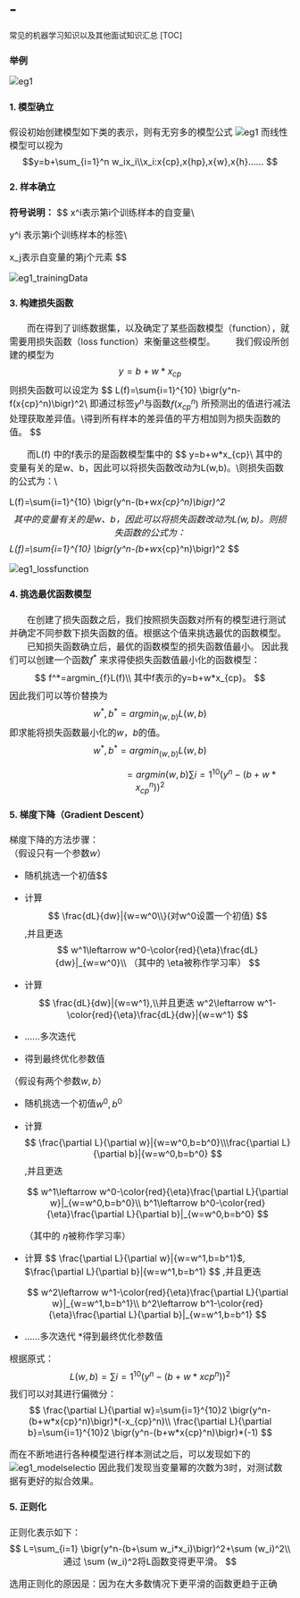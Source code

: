 # -
常见的机器学习知识以及其他面试知识汇总
[TOC]

### 举例

<font size="3">

![eg1](eg1.png)

#### 1. 模型确立
假设初始创建模型如下类的表示，则有无穷多的模型公式
![eg1](eg1_model.png)
而线性模型可以视为
$$y=b+\sum_{i=1}^n w_ix_i\\x_i:x{cp},x{hp},x{w},x{h}……
$$

#### 2. 样本确立
**符号说明：**
$$
x^i表示第i个训练样本的自变量\\

y^i 表示第i个训练样本的标签\\

x_j表示自变量的第j个元素
$$

![eg1_trainingData](eg1_trainingData.png)

#### 3. 构建损失函数
&nbsp;&nbsp;&nbsp;&nbsp;&nbsp;&nbsp;&nbsp;而在得到了训练数据集，以及确定了某些函数模型（function），就需要用损失函数（loss function）来衡量这些模型。
&nbsp;&nbsp;&nbsp;&nbsp;&nbsp;&nbsp;&nbsp;我们假设所创建的模型为
$$
y=b+w*x_{cp}
$$
​	则损失函数可以设定为
$$
L(f)=\sum{i=1}^{10} \bigr(y^n-f(x{cp}^n)\bigr)^2\\
即通过标签$y^n$与函数$f(x_{cp}^n)$ 所预测出的值进行减法处理获取差异值。\\得到所有样本的差异值的平方相加则为损失函数的值。
$$
&nbsp;&nbsp;&nbsp;&nbsp;&nbsp;&nbsp;

&nbsp;&nbsp;&nbsp;&nbsp;&nbsp;&nbsp;&nbsp;而L(f) 中的f表示的是函数模型集中的
$$
y=b+w*x_{cp}\\
其中的变量有关的是w、b，因此可以将损失函数改动为L(w,b)。\\则损失函数的公式为：\\

L(f)=\sum{i=1}^{10} \bigr(y^n-(b+w*x{cp}^n)\bigr)^2
$$
其中的变量有关的是w、b ，因此可以将损失函数改动为L(w,b)。则损失函数的公式为：
$$
L(f)=\sum{i=1}^{10} \bigr(y^n-(b+w*x{cp}^n)\bigr)^2
$$


![eg1_lossfunction](eg1_lossfunction.png)

#### 4. 挑选最优函数模型
&nbsp;&nbsp;&nbsp;&nbsp;&nbsp;&nbsp;&nbsp;在创建了损失函数之后，我们按照损失函数对所有的模型进行测试
并确定不同参数下损失函数的值。根据这个值来挑选最优的函数模型。<br>
&nbsp;&nbsp;&nbsp;&nbsp;&nbsp;&nbsp;&nbsp;已知损失函数确立后，最优的函数模型的损失函数值最小。
因此我们可以创建一个函数$f^*$ 来求得使损失函数值最小化的函数模型：
$$
f^*=argmin_{f}L(f)\\
其中f表示的y=b+w*x_{cp}。
$$
因此我们可以等价替换为
$$
w^*,b^*=argmin_{(w,b)}L(w,b)
$$
即求能将损失函数最小化的$w，b$的值。
$$
w^*,b^*=argmin_{(w,b)}L(w,b)
$$

$$
\qquad\quad\qquad\quad\qquad\qquad=argmin{(w,b)}\sum{i=1}^{10} \bigr(y^n-(b+w*x_{cp}^n)\bigr)^2
$$

#### 5. 梯度下降（Gradient Descent）
梯度下降的方法步骤：<br>
（假设只有一个参数$w$）
* 随机挑选一个初值$$

* 计算
  $$
  \frac{dL}{dw}|{w=w^0\\}(对w^0设置一个初值)
  $$
  ,并且更迭 
  $$
  w^1\leftarrow w^0-\color{red}{\eta}\frac{dL}{dw}|_{w=w^0}\\
   （其中的 \eta被称作学习率）
  $$

  

* 计算
  $$
  \frac{dL}{dw}|{w=w^1},\\并且更迭 w^2\leftarrow w^1-\color{red}{\eta}\frac{dL}{dw}|{w=w^1}
  $$

* ……多次迭代

* 得到最终优化参数值

（假设有两个参数$w,b$）
* 随机挑选一个初值$w^0,b^0$

* 计算
  $$
  \frac{\partial L}{\partial w}|{w=w^0,b=b^0}\\\frac{\partial L}{\partial b}|{w=w^0,b=b^0}
  $$
  ,并且更迭<br>
  
  $$
  w^1\leftarrow w^0-\color{red}{\eta}\frac{\partial L}{\partial w}|_{w=w^0,b=b^0}\\
  b^1\leftarrow b^0-\color{red}{\eta}\frac{\partial L}{\partial b}|_{w=w^0,b=b^0}
  $$
  

  （其中的 $\eta$被称作学习率）

* 计算 
  $$
  \frac{\partial L}{\partial w}|{w=w^1,b=b^1}$, $\frac{\partial L}{\partial b}|{w=w^1,b=b^1}
  $$
  ,并且更迭<br>


  $$
  w^2\leftarrow w^1-\color{red}{\eta}\frac{\partial L}{\partial w}|_{w=w^1,b=b^1}\\
  b^2\leftarrow b^1-\color{red}{\eta}\frac{\partial L}{\partial b}|_{w=w^1,b=b^1}
  $$

* ……多次迭代
  *得到最终优化参数值<br>

根据原式：
$$
L(w,b)=\sum{i=1}^{10} \bigr(y^n-(b+w*x{cp}^n)\bigr)^2
$$
我们可以对其进行偏微分：
$$
\frac{\partial L}{\partial w}=\sum{i=1}^{10}2 \bigr(y^n-(b+w*x{cp}^n)\bigr)*(-x_{cp}^n)\\
\frac{\partial L}{\partial b}=\sum{i=1}^{10}2 \bigr(y^n-(b+w*x{cp}^n)\bigr)*(-1)
$$


而在不断地进行各种模型进行样本测试之后，可以发现如下的
![eg1_modelselectio](eg1_modelselection.png)
因此我们发现当变量幂的次数为3时，对测试数据有更好的拟合效果。

#### 5. 正则化
正则化表示如下：
$$
L=\sum_{i=1} \bigr(y^n-(b+\sum w_i*x_i)\bigr)^2+\sum (w_i)^2\\
通过 \sum (w_i)^2将L函数变得更平滑。
$$

选用正则化的原因是：因为在大多数情况下更平滑的函数更趋于正确
